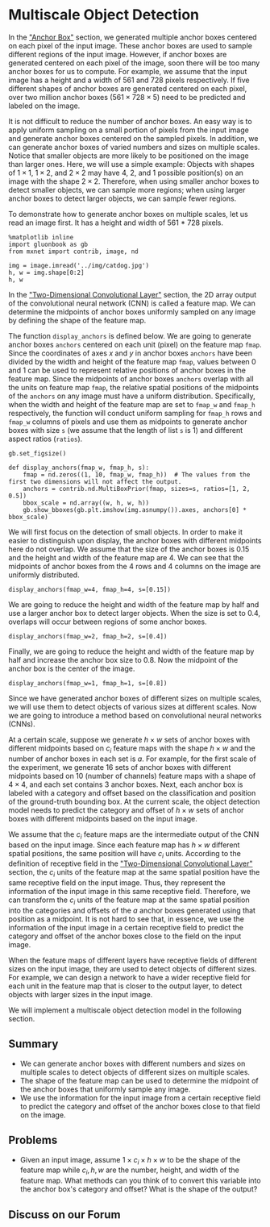 # Multiscale Object Detection

In the ["Anchor Box"](anchor.md) section, we generated multiple anchor boxes centered on each pixel of the input image.  These anchor boxes are used to sample different regions of the input image. However, if anchor boxes are generated centered on each pixel of the image, soon there will be too many anchor boxes for us to compute. For example, we assume that the input image has a height and a width of 561 and 728 pixels respectively. If five different shapes of anchor boxes are generated centered on each pixel, over two million anchor boxes ($561 \times 728 \times 5$) need to be predicted and labeled on the image.

It is not difficult to reduce the number of anchor boxes.  An easy way is to apply uniform sampling on a small portion of pixels from the input image and generate anchor boxes centered on the sampled pixels. In addition, we can generate anchor boxes of varied numbers and sizes on multiple scales. Notice that smaller objects are more likely to be positioned on the image than larger ones.  Here, we will use a simple example: Objects with shapes of $1 \times 1$, $1 \times 2$, and $2 \times 2$ may have 4, 2, and 1 possible position(s) on an image with the shape $2 \times 2$. Therefore, when using smaller anchor boxes to detect smaller objects, we can sample more regions; when using larger anchor boxes to detect larger objects, we can sample fewer regions.

To demonstrate how to generate anchor boxes on multiple scales, let us read an image first.  It has a height and width of 561 * 728 pixels.

```{.python .input  n=1}
%matplotlib inline
import gluonbook as gb
from mxnet import contrib, image, nd

img = image.imread('../img/catdog.jpg')
h, w = img.shape[0:2]
h, w
```

In the ["Two-Dimensional Convolutional Layer"](../chapter_convolutional-neural-networks/conv-layer.md) section, the 2D array output of the convolutional neural network (CNN) is called a feature map.
We can determine the midpoints of anchor boxes uniformly sampled on any image by defining the shape of the feature map.

The function `display_anchors` is defined below.  We are going to generate anchor boxes `anchors` centered on each unit (pixel) on the feature map `fmap`.  Since the coordinates of axes $x$ and $y$ in anchor boxes `anchors` have been divided by the width and height of the feature map `fmap`, values between 0 and 1 can be used to represent relative positions of anchor boxes in the feature map.  Since the midpoints of anchor boxes `anchors` overlap with all the units on feature map `fmap`, the relative spatial positions of the midpoints of the `anchors` on any image must have a uniform distribution.  Specifically, when the width and height of the feature map are set to `fmap_w` and `fmap_h` respectively, the function will conduct uniform sampling for `fmap_h` rows and `fmap_w` columns of pixels and use them as midpoints to generate anchor boxes with size `s` (we assume that the length of list `s` is 1) and different aspect ratios (`ratios`).

```{.python .input  n=2}
gb.set_figsize()

def display_anchors(fmap_w, fmap_h, s):
    fmap = nd.zeros((1, 10, fmap_w, fmap_h))  # The values from the first two dimensions will not affect the output.
    anchors = contrib.nd.MultiBoxPrior(fmap, sizes=s, ratios=[1, 2, 0.5])
    bbox_scale = nd.array((w, h, w, h))
    gb.show_bboxes(gb.plt.imshow(img.asnumpy()).axes, anchors[0] * bbox_scale)
```

We will first focus on the detection of small objects. In order to make it easier to distinguish upon display, the anchor boxes with different midpoints here do not overlap. We assume that the size of the anchor boxes is 0.15 and the height and width of the feature map are 4. We can see that the midpoints of anchor boxes from the 4 rows and 4 columns on the image are uniformly distributed.

```{.python .input  n=3}
display_anchors(fmap_w=4, fmap_h=4, s=[0.15])
```

We are going to reduce the height and width of the feature map by half and use a larger anchor box to detect larger objects. When the size is set to 0.4, overlaps will occur between regions of some anchor boxes.

```{.python .input  n=4}
display_anchors(fmap_w=2, fmap_h=2, s=[0.4])
```

Finally, we are going to reduce the height and width of the feature map by half and increase the anchor box size to 0.8. Now the midpoint of the anchor box is the center of the image.

```{.python .input  n=5}
display_anchors(fmap_w=1, fmap_h=1, s=[0.8])
```

Since we have generated anchor boxes of different sizes on multiple scales, we will use them to detect objects of various sizes at different scales. Now we are going to introduce a method based on convolutional neural networks (CNNs).

At a certain scale, suppose we generate $h \times w$ sets of anchor boxes with different midpoints based on $c_i$ feature maps with the shape $h \times w$ and the number of anchor boxes in each set is $a$. For example, for the first scale of the experiment, we generate 16 sets of anchor boxes with different midpoints based on 10 (number of channels) feature maps with a shape of $4 \times 4$, and each set contains 3 anchor boxes.
Next, each anchor box is labeled with a category and offset based on the classification and position of the ground-truth bounding box. At the current scale, the object detection model needs to predict the category and offset of $h \times w$ sets of anchor boxes with different midpoints based on the input image.

We assume that the $c_i$ feature maps are the intermediate output of the CNN based on the input image. Since each feature map has $h \times w$ different spatial positions, the same position will have $c_i$ units.
According to the definition of receptive field in the ["Two-Dimensional Convolutional Layer"](../chapter_convolutional-neural-networks/conv-layer.md) section, the $c_i$ units of the feature map at the same spatial position have the same receptive field on the input image. Thus, they represent the information of the input image in this same receptive field.
Therefore, we can transform the $c_i$ units of the feature map at the same spatial position into the categories and offsets of the $a$ anchor boxes generated using that position as a midpoint.
It is not hard to see that, in essence, we use the information of the input image in a certain receptive field to predict the category and offset of the anchor boxes close to the field on the input image.

When the feature maps of different layers have receptive fields of different sizes on the input image, they are used to detect objects of different sizes. For example, we can design a network to have a wider receptive field for each unit in the feature map that is closer to the output layer, to detect objects with larger sizes in the input image.

We will implement a multiscale object detection model in the following section.


## Summary

* We can generate anchor boxes with different numbers and sizes on multiple scales to detect objects of different sizes on multiple scales.
* The shape of the feature map can be used to determine the midpoint of the anchor boxes that uniformly sample any image.
* We use the information for the input image from a certain receptive field to predict the category and offset of the anchor boxes close to that field on the image.


## Problems

* Given an input image, assume $1 \times c_i \times h \times w$ to be the shape of the feature map while $c_i, h, w$ are the number, height, and width of the feature map. What methods can you think of to convert this variable into the anchor box's category and offset? What is the shape of the output?

## Discuss on our Forum

<div id="discuss" topic_id="2446"></div>
